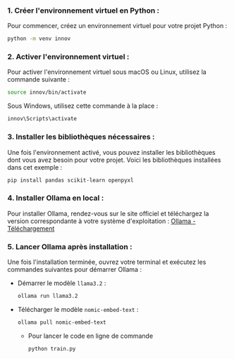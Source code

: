 

### 1. **Créer l'environnement virtuel en Python :**
Pour commencer, créez un environnement virtuel pour votre projet Python :
```bash
python -m venv innov
```

### 2. **Activer l'environnement virtuel :**
Pour activer l'environnement virtuel sous macOS ou Linux, utilisez la commande suivante :
```bash
source innov/bin/activate
```
Sous Windows, utilisez cette commande à la place :
```bash
innov\Scripts\activate
```

### 3. **Installer les bibliothèques nécessaires :**
Une fois l'environnement activé, vous pouvez installer les bibliothèques dont vous avez besoin pour votre projet. Voici les bibliothèques installées dans cet exemple :
```bash
pip install pandas scikit-learn openpyxl
```

### 4. **Installer Ollama en local :**
Pour installer Ollama, rendez-vous sur le site officiel et téléchargez la version correspondante à votre système d'exploitation :
[Ollama - Téléchargement](https://ollama.com/download)

### 5. **Lancer Ollama après installation :**
Une fois l'installation terminée, ouvrez votre terminal et exécutez les commandes suivantes pour démarrer Ollama :

- Démarrer le modèle `llama3.2` :
  ```bash
  ollama run llama3.2
  ```

- Télécharger le modèle `nomic-embed-text` :
  ```bash
  ollama pull nomic-embed-text
  ```


  - Pour lancer le code en ligne de commande
    ```bash
    python train.py
    ```
